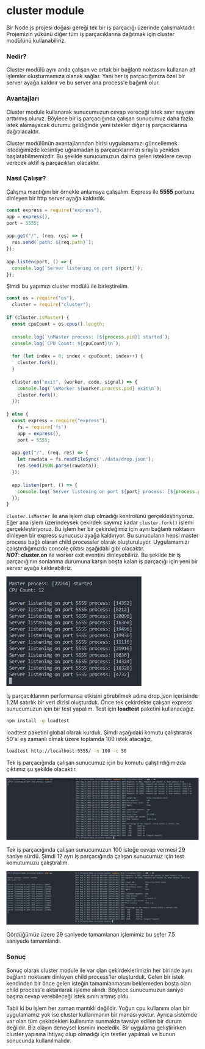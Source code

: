 # cluster module

Bir Node.js projesi doğası gereği tek bir iş parçacığı üzerinde çalışmaktadır. Projemizin yükünü diğer tüm iş parçacıklarına dağıtmak için cluster modülünü kullanabiliriz.&#x20;

### Nedir?

Cluster modülü aynı anda çalışan ve ortak bir bağlantı noktasını kullanan alt işlemler oluşturmamıza olanak sağlar. Yani her iş parçacığımıza özel bir server ayağa kaldırır ve bu server ana process'e bağımlı olur.

### Avantajları

Cluster module kullanarak sunucumuzun cevap vereceği istek sınır sayısını arttırmış oluruz. Böylece bir iş parçacığında çalışan sunucumuz daha fazla istek alamayacak durumu geldiğinde yeni istekler diğer iş parçacıklarına dağıtılacaktır.&#x20;

Cluster modülünün avantajlarından birisi uygulamamızı güncellemek istediğimizde kesintiye uğramadan iş parçacıklarımızı sırayla yeniden başlatabilmemizdir. Bu şekilde sunucumuzun daima gelen isteklere cevap verecek aktif iş parçacıkları olacaktır.&#x20;

### Nasıl Çalışır?

Çalışma mantığını bir örnekle anlamaya çalışalım. Express ile **5555** portunu dinleyen bir http server ayağa kaldırdık.&#x20;

```javascript
const express = require("express"),
app = express(),
port = 5555;
 
app.get("/", (req, res) => {
  res.send(`path: ${req.path}`);
});

app.listen(port, () => {
  console.log(`Server listening on port ${port}`);
});
```

Şimdi bu yapımızı cluster modülü ile birleştirelim.

```javascript
const os = require("os"),
  cluster = require("cluster");

if (cluster.isMaster) {
  const cpuCount = os.cpus().length;
  
  console.log(`\nMaster process: [${process.pid}] started`);
  console.log(`CPU Count: ${cpuCount}\n`);
  
  for (let index = 0; index < cpuCount; index++) {
    cluster.fork();
  }
  
  cluster.on("exit", (worker, code, signal) => {
    console.log(`\nWorker ${worker.process.pid} exit\n`);
    cluster.fork();
  });
  
} else {
  const express = require("express"),
    fs = require('fs')
    app = express(),
    port = 5555;

  app.get("/", (req, res) => {
    let rawdata = fs.readFileSync('./data/drop.json');
    res.send(JSON.parse(rawdata));
  });

  app.listen(port, () => {
    console.log(`Server listening on port ${port} process: [${process.pid}]`);
  });
}

```

`cluster.isMaster` ile ana işlem olup olmadığı kontrolünü gerçekleştiriyoruz. Eğer ana işlem üzerindeysek çekirdek sayımız kadar `cluster.fork()` işlemi gerçekleştiriyoruz. Bu işlem her bir çekirdeğimiz için aynı bağlantı noktasını dinleyen bir express sunucusu ayağa kaldırıyor. Bu sunucuların hepsi master process bağlı olaran child processler olarak oluşturuluyor. Uygulamamızı çalıştırdığımızda console çıktısı aşağıdaki gibi olacaktır. \
_**NOT**_: **cluster.on** ile worker exit eventini dinleyebiliriz. Bu şekilde bir iş parçacığının sonlanma durumuna karşın boşta kalan iş parçacığı için yeni bir server ayağa kaldırabiliriz.

![output](../.gitbook/assets/cluster-module-output.jpg)

İş parçacıklarının performansa etkisini görebilmek adına drop.json içerisinde 1.2M satırlık bir veri dizisi oluşturduk. Önce tek çekirdekte çalışan express sunucumuzun için bir test yapalım. Test için **loadtest** paketini kullanacağız.

```bash
npm install -g loadtest
```

loadtest paketini global olarak kurduk. Şimdi aşağıdaki komutu çalıştırarak 50'si eş zamanlı olmak üzere toplamda 100 istek atacağız.&#x20;

```bash
loadtest http://localhost:5555/ -n 100 -c 50
```

Tek iş parçacığında çalışan sunucumuz için bu komutu çalıştırdığımızda çıktımız şu şekilde olacaktır.

![](../.gitbook/assets/single-loadtest-output.jpg)

Tek iş parçacığında çalışan sunucumuzun 100 isteğe cevap vermesi 29 saniye sürdü. Şimdi 12 ayrı iş parçacığında çalışan sunucumuz için test komutumuzu çalıştıralım.

![](../.gitbook/assets/multi-loadtest-output.jpg)

Gördüğümüz üzere 29 saniyede tamamlanan işlemimiz bu sefer 7.5 saniyede tamamlandı.&#x20;

### Sonuç

Sonuç olarak cluster module ile var olan çekirdeklerimizin her birinde aynı bağlantı noktasını dinleyen child process'ler oluşturduk. Gelen bir istek kendinden bir önce gelen isteğin tamamlanmasını beklemeden boşta olan child process'e aktarılarak işleme alındı. Böylece sunucumuzun saniye başına cevap verebileceği istek sınırı artmış oldu.&#x20;

Tabii ki bu işlem her zaman mantıklı değildir. Yoğun cpu kullanımı olan bir uygulamamız yok ise cluster kullanmanın bir manası yoktur. Ayrıca sistemde var olan tüm çekirdekleri kullanıma sunmakta tavsiye edilen bir durum değildir. Biz olayın deneysel kısmını inceledik. Bir uygulama geliştirirken cluster yapısına ihtiyaç olup olmadığı için testler yapılmalı ve bunun sonucunda kullanılmalıdır.
